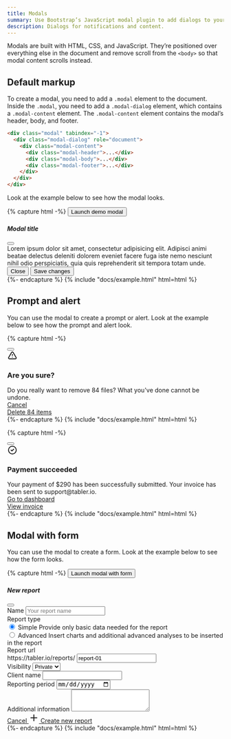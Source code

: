 ```yaml
---
title: Modals
summary: Use Bootstrap’s JavaScript modal plugin to add dialogs to your site for lightboxes, user notifications, or completely custom content.
description: Dialogs for notifications and content.
---
```


Modals are built with HTML, CSS, and JavaScript. They’re positioned over everything else in the document and remove scroll from the `<body>` so that modal content scrolls instead.

## Default markup

To create a modal, you need to add a `.modal` element to the document. Inside the `.modal`, you need to add a `.modal-dialog` element, which contains a `.modal-content` element. The `.modal-content` element contains the modal’s header, body, and footer.

```html
<div class="modal" tabindex="-1">
  <div class="modal-dialog" role="document">
    <div class="modal-content">
      <div class="modal-header">...</div>
      <div class="modal-body">...</div>
      <div class="modal-footer">...</div>
    </div>
  </div>
</div>
```

Look at the example below to see how the modal looks.

{% capture html -%}
<button type="button" class="btn btn-primary" data-bs-toggle="modal" data-bs-target="#exampleModal">
  Launch demo modal
</button>
<div class="modal" id="exampleModal" tabindex="-1">
  <div class="modal-dialog" role="document">
    <div class="modal-content">
      <div class="modal-header">
        <h5 class="modal-title">Modal title</h5>
        <button type="button" class="btn-close" data-bs-dismiss="modal" aria-label="Close"></button>
      </div>
      <div class="modal-body">
        Lorem ipsum dolor sit amet, consectetur adipisicing elit. Adipisci animi beatae delectus
        deleniti dolorem eveniet facere fuga iste nemo nesciunt nihil odio perspiciatis, quia quis
        reprehenderit sit tempora totam unde.
      </div>
      <div class="modal-footer">
        <button type="button" class="btn me-auto" data-bs-dismiss="modal">Close</button>
        <button type="button" class="btn btn-primary" data-bs-dismiss="modal">Save changes</button>
      </div>
    </div>
  </div>
</div>
{%- endcapture %}
{% include "docs/example.html" html=html %}

## Prompt and alert

You can use the modal to create a prompt or alert. Look at the example below to see how the prompt and alert look.

{% capture html -%}
<div class="modal" id="exampleModal" tabindex="-1">
  <div class="modal-dialog modal-sm" role="document">
    <div class="modal-content">
      <button type="button" class="btn-close" data-bs-dismiss="modal" aria-label="Close"></button>
      <div class="modal-status bg-danger"></div>
      <div class="modal-body text-center py-4">
        <svg
          xmlns="http://www.w3.org/2000/svg"
          class="icon mb-2 text-danger icon-lg"
          width="24"
          height="24"
          viewBox="0 0 24 24"
          stroke-width="2"
          stroke="currentColor"
          fill="none"
          stroke-linecap="round"
          stroke-linejoin="round"
        >
          <path stroke="none" d="M0 0h24v24H0z" fill="none" />
          <path d="M12 9v2m0 4v.01" />
          <path
            d="M5 19h14a2 2 0 0 0 1.84 -2.75l-7.1 -12.25a2 2 0 0 0 -3.5 0l-7.1 12.25a2 2 0 0 0 1.75 2.75"
          />
        </svg>
        <h3>Are you sure?</h3>
        <div class="text-secondary">
          Do you really want to remove 84 files? What you've done cannot be undone.
        </div>
      </div>
      <div class="modal-footer">
        <div class="w-100">
          <div class="row">
            <div class="col">
              <a href="#" class="btn w-100" data-bs-dismiss="modal"> Cancel </a>
            </div>
            <div class="col">
              <a href="#" class="btn btn-danger w-100" data-bs-dismiss="modal"> Delete 84 items </a>
            </div>
          </div>
        </div>
      </div>
    </div>
  </div>
</div>
<script>
  document.addEventListener("DOMContentLoaded", function () {
    var myModal = new bootstrap.Modal(document.getElementById("exampleModal"));
    myModal.show();
  });
</script>
{%- endcapture %}
{% include "docs/example.html" html=html %}

{% capture html -%}
<div class="modal" id="exampleModal" tabindex="-1">
  <div class="modal-dialog modal-sm" role="document">
    <div class="modal-content">
      <button type="button" class="btn-close" data-bs-dismiss="modal" aria-label="Close"></button>
      <div class="modal-status bg-success"></div>
      <div class="modal-body text-center py-4">
        <svg
          xmlns="http://www.w3.org/2000/svg"
          class="icon mb-2 text-green icon-lg"
          width="24"
          height="24"
          viewBox="0 0 24 24"
          stroke-width="2"
          stroke="currentColor"
          fill="none"
          stroke-linecap="round"
          stroke-linejoin="round"
        >
          <path stroke="none" d="M0 0h24v24H0z" fill="none" />
          <circle cx="12" cy="12" r="9" />
          <path d="M9 12l2 2l4 -4" />
        </svg>
        <h3>Payment succeeded</h3>
        <div class="text-secondary">
          Your payment of $290 has been successfully submitted. Your invoice has been sent to
          support@tabler.io.
        </div>
      </div>
      <div class="modal-footer">
        <div class="w-100">
          <div class="row">
            <div class="col">
              <a href="#" class="btn w-100" data-bs-dismiss="modal"> Go to dashboard </a>
            </div>
            <div class="col">
              <a href="#" class="btn btn-success w-100" data-bs-dismiss="modal"> View invoice </a>
            </div>
          </div>
        </div>
      </div>
    </div>
  </div>
</div>
<script>
  document.addEventListener("DOMContentLoaded", function () {
    var myModal = new bootstrap.Modal(document.getElementById("exampleModal"));
    myModal.show();
  });
</script>
{%- endcapture %}
{% include "docs/example.html" html=html %}

## Modal with form

You can use the modal to create a form. Look at the example below to see how the form looks.

{% capture html -%}
<button type="button" class="btn btn-primary" data-bs-toggle="modal" data-bs-target="#exampleModal">
  Launch modal with form
</button>
<div class="modal" id="exampleModal" tabindex="-1">
  <div class="modal-dialog modal-lg" role="document">
    <div class="modal-content">
      <div class="modal-header">
        <h5 class="modal-title">New report</h5>
        <button type="button" class="btn-close" data-bs-dismiss="modal" aria-label="Close"></button>
      </div>
      <div class="modal-body">
        <div class="mb-3">
          <label class="form-label">Name</label>
          <input
            type="text"
            class="form-control"
            name="example-text-input"
            placeholder="Your report name"
          />
        </div>
        <label class="form-label">Report type</label>
        <div class="form-selectgroup-boxes row mb-3">
          <div class="col-md-6">
            <label class="form-selectgroup-item">
              <input
                type="radio"
                name="report-type"
                value="1"
                class="form-selectgroup-input"
                checked
              />
              <span class="form-selectgroup-label d-flex align-items-center p-3">
                <span class="me-3">
                  <span class="form-selectgroup-check"></span>
                </span>
                <span class="form-selectgroup-label-content">
                  <span class="form-selectgroup-title strong mb-1">Simple</span>
                  <span class="d-block text-secondary"
                    >Provide only basic data needed for the report</span
                  >
                </span>
              </span>
            </label>
          </div>
          <div class="col-md-6">
            <label class="form-selectgroup-item">
              <input type="radio" name="report-type" value="1" class="form-selectgroup-input" />
              <span class="form-selectgroup-label d-flex align-items-center p-3">
                <span class="me-3">
                  <span class="form-selectgroup-check"></span>
                </span>
                <span class="form-selectgroup-label-content">
                  <span class="form-selectgroup-title strong mb-1">Advanced</span>
                  <span class="d-block text-secondary"
                    >Insert charts and additional advanced analyses to be inserted in the
                    report</span
                  >
                </span>
              </span>
            </label>
          </div>
        </div>
        <div class="row">
          <div class="col-lg-8">
            <div class="mb-3">
              <label class="form-label">Report url</label>
              <div class="input-group input-group-flat">
                <span class="input-group-text"> https://tabler.io/reports/ </span>
                <input type="text" class="form-control ps-0" value="report-01" autocomplete="off" />
              </div>
            </div>
          </div>
          <div class="col-lg-4">
            <div class="mb-3">
              <label class="form-label">Visibility</label>
              <select class="form-select">
                <option value="1" selected>Private</option>
                <option value="2">Public</option>
                <option value="3">Hidden</option>
              </select>
            </div>
          </div>
        </div>
      </div>
      <div class="modal-body">
        <div class="row">
          <div class="col-lg-6">
            <div class="mb-3">
              <label class="form-label">Client name</label>
              <input type="text" class="form-control" />
            </div>
          </div>
          <div class="col-lg-6">
            <div class="mb-3">
              <label class="form-label">Reporting period</label>
              <input type="date" class="form-control" />
            </div>
          </div>
          <div class="col-lg-12">
            <div>
              <label class="form-label">Additional information</label>
              <textarea class="form-control" rows="3"></textarea>
            </div>
          </div>
        </div>
      </div>
      <div class="modal-footer">
        <a href="#" class="btn btn-link link-secondary" data-bs-dismiss="modal"> Cancel </a>
        <a href="#" class="btn btn-primary ms-auto" data-bs-dismiss="modal">
          <svg
            xmlns="http://www.w3.org/2000/svg"
            class="icon icon-tabler icon-tabler-plus"
            width="24"
            height="24"
            viewBox="0 0 24 24"
            stroke-width="2"
            stroke="currentColor"
            fill="none"
            stroke-linecap="round"
            stroke-linejoin="round"
          >
            <path stroke="none" d="M0 0h24v24H0z" fill="none"></path>
            <path d="M12 5l0 14"></path>
            <path d="M5 12l14 0"></path>
          </svg>
          Create new report
        </a>
      </div>
    </div>
  </div>
</div>
{%- endcapture %}
{% include "docs/example.html" html=html %}
